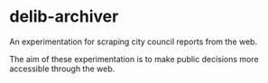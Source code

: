 # delib-archiver

An experimentation for scraping city council reports from the web.

The aim of these experimentation is to make public decisions more accessible through the web.
